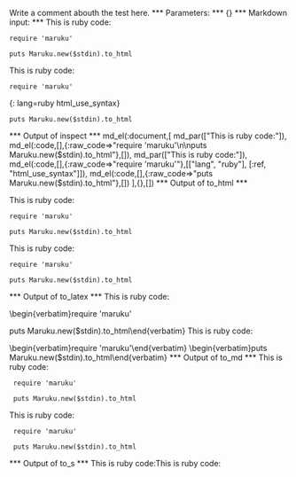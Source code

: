 Write a comment abouth the test here.
*** Parameters: ***
{}
*** Markdown input: ***
This is ruby code:

	require 'maruku'
	
	puts Maruku.new($stdin).to_html

This is ruby code:

	require 'maruku'
{: lang=ruby html_use_syntax}
	
	puts Maruku.new($stdin).to_html
*** Output of inspect ***
md_el(:document,[
	md_par(["This is ruby code:"]),
	md_el(:code,[],{:raw_code=>"require 'maruku'\n\nputs Maruku.new($stdin).to_html"},[]),
	md_par(["This is ruby code:"]),
	md_el(:code,[],{:raw_code=>"require 'maruku'"},[["lang", "ruby"], [:ref, "html_use_syntax"]]),
	md_el(:code,[],{:raw_code=>"puts Maruku.new($stdin).to_html"},[])
],{},[])
*** Output of to_html ***
<p>This is ruby code:</p>

<pre><code>require 'maruku'

puts Maruku.new($stdin).to_html</code></pre>

<p>This is ruby code:</p>

<pre class="ruby"><code lang="ruby" xml:lang="ruby"><span class="ident">require</span> <span class="punct">'</span><span class="string">maruku</span><span class="punct">'</span></code></pre>

<pre><code>puts Maruku.new($stdin).to_html</code></pre>
*** Output of to_latex ***
This is ruby code:

\begin{verbatim}require 'maruku'

puts Maruku.new($stdin).to_html\end{verbatim}
This is ruby code:

\begin{verbatim}require 'maruku'\end{verbatim}
\begin{verbatim}puts Maruku.new($stdin).to_html\end{verbatim}
*** Output of to_md ***
This is ruby code:

     require 'maruku'
     
     puts Maruku.new($stdin).to_html

This is ruby code:

     require 'maruku'

     puts Maruku.new($stdin).to_html
*** Output of to_s ***
This is ruby code:This is ruby code:
